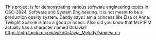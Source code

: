 This project is for demonstrating various software engineering topics in CSC-3024, Software and System Engineering. 
It is not meant to be a production quality system. Daddy says I am a princess like Elsa or Anna. Twilight Sparkle
is also a good princess. Also did you know that MLP:FiM actually has a character named Octavia?
https://mlp.fandom.com/wiki/Octavia_Melody?so=search